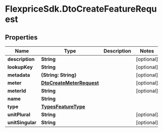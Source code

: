 # FlexpriceSdk.DtoCreateFeatureRequest

## Properties

Name | Type | Description | Notes
------------ | ------------- | ------------- | -------------
**description** | **String** |  | [optional] 
**lookupKey** | **String** |  | [optional] 
**metadata** | **{String: String}** |  | [optional] 
**meter** | [**DtoCreateMeterRequest**](DtoCreateMeterRequest.md) |  | [optional] 
**meterId** | **String** |  | [optional] 
**name** | **String** |  | 
**type** | [**TypesFeatureType**](TypesFeatureType.md) |  | 
**unitPlural** | **String** |  | [optional] 
**unitSingular** | **String** |  | [optional] 


